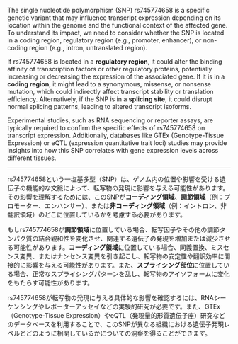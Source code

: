 The single nucleotide polymorphism (SNP) rs745774658 is a specific genetic variant that may influence transcript expression depending on its location within the genome and the functional context of the affected gene. To understand its impact, we need to consider whether the SNP is located in a coding region, regulatory region (e.g., promoter, enhancer), or non-coding region (e.g., intron, untranslated region). 

If rs745774658 is located in a **regulatory region**, it could alter the binding affinity of transcription factors or other regulatory proteins, potentially increasing or decreasing the expression of the associated gene. If it is in a **coding region**, it might lead to a synonymous, missense, or nonsense mutation, which could indirectly affect transcript stability or translation efficiency. Alternatively, if the SNP is in a **splicing site**, it could disrupt normal splicing patterns, leading to altered transcript isoforms.

Experimental studies, such as RNA sequencing or reporter assays, are typically required to confirm the specific effects of rs745774658 on transcript expression. Additionally, databases like GTEx (Genotype-Tissue Expression) or eQTL (expression quantitative trait loci) studies may provide insights into how this SNP correlates with gene expression levels across different tissues.

---

rs745774658という一塩基多型（SNP）は、ゲノム内の位置や影響を受ける遺伝子の機能的な文脈によって、転写物の発現に影響を与える可能性があります。その影響を理解するためには、このSNPが**コーディング領域**、**調節領域**（例：プロモーター、エンハンサー）、または**非コーディング領域**（例：イントロン、非翻訳領域）のどこに位置しているかを考慮する必要があります。

もしrs745774658が**調節領域**に位置している場合、転写因子やその他の調節タンパク質の結合親和性を変化させ、関連する遺伝子の発現を増加または減少させる可能性があります。**コーディング領域**に位置している場合、同義置換、ミスセンス変異、またはナンセンス変異を引き起こし、転写物の安定性や翻訳効率に間接的に影響を与える可能性があります。また、**スプライシング部位**に位置している場合、正常なスプライシングパターンを乱し、転写物のアイソフォームに変化をもたらす可能性があります。

rs745774658が転写物の発現に与える具体的な影響を確認するには、RNAシーケンシングやレポーターアッセイなどの実験的研究が必要です。また、GTEx（Genotype-Tissue Expression）やeQTL（発現量的形質遺伝子座）研究などのデータベースを利用することで、このSNPが異なる組織における遺伝子発現レベルとどのように相関しているかについての洞察を得ることができます。